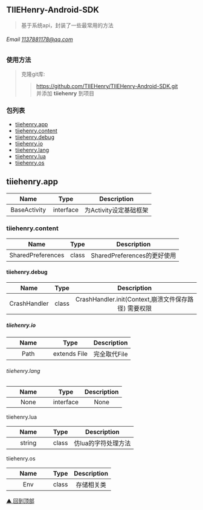 ## TIIEHenry-Android-SDK
>基于系统api，封装了一些最常用的方法  
###### Email <1137881178@qq.com> 

### 使用方法
>克隆git库:   
>>https://github.com/TIIEHenry/TIIEHenry-Android-SDK.git  
并添加 **tiiehenry** 到项目

### 包列表
> 
* [tiiehenry.app](#app)  
* [tiiehenry.content](#content)  
* [tiiehenry.debug](#debug)  
* [tiiehenry.io](#io)  
* [tiiehenry.lang](#lang)  
* [tiiehenry.lua](#lua)  
* [tiiehenry.os](#os)  


 
<h2 id="app">tiiehenry.app</h2>  
<style> table th:first-of-type { width: 100px; } </style>

| Name | Type  | Description |
| :------------: |:---------------:| :-----:|
| BaseActivity | interface | 为Activity设定基础框架  |


<h3 id="content">tiiehenry.content</h3>  
<style> table th:first-of-type { width: 100px; } </style>

| Name | Type  | Description|
| :------------: |:---------------:| :-----:|
| SharedPreferences | class | SharedPreferences的更好使用  |


<h4 id="debug">tiiehenry.debug</h4>  
<style> table th:first-of-type { width: 100px; } </style>

| Name | Type  | Description|
| :------------: |:---------------:| :-----:|
| CrashHandler | class | CrashHandler.init(Context,崩溃文件保存路径) 需要权限 |


<h5 id="io">tiiehenry.io</h5>  
<style> table th:first-of-type { width: 100px; } </style>

| Name | Type  | Description|
| :------------: |:---------------:| :-----:|
| Path | extends File | 完全取代File  |

<h6 id="lang">tiiehenry.lang</h6>  
<style> table th:first-of-type { width: 100px; } </style>

| Name | Type  | Description|
| :------------: |:---------------:| :-----:|
| None | interface | None  |

<h7 id="lua">tiiehenry.lua</h7>  
<style> table th:first-of-type { width: 100px; } </style>

| Name | Type  | Description|
| :------------: |:---------------:| :-----:|
| string | class | 仿lua的字符处理方法  |

<h8 id="os">tiiehenry.os</h8>  
<style> table th:first-of-type { width: 100px; } </style>

| Name | Type  | Description|
| :------------: |:---------------:| :-----:|
| Env | class | 存储相关类  |

[▲ 回到顶部](#top)
